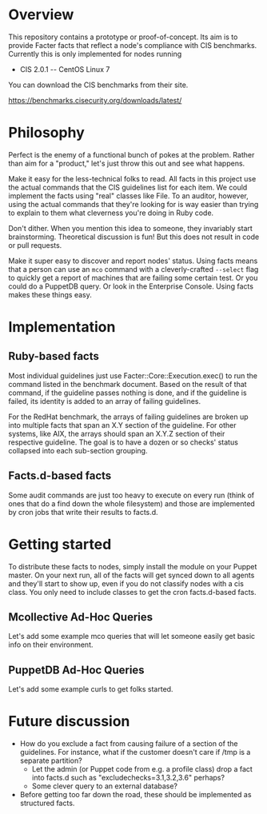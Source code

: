 # Overview

This repository contains a prototype or proof-of-concept.  Its aim is to provide Facter facts that reflect a node's compliance with CIS benchmarks.  Currently this is only implemented for nodes running

  * CIS 2.0.1 -- CentOS Linux 7

You can download the CIS benchmarks from their site.

  https://benchmarks.cisecurity.org/downloads/latest/

# Philosophy

Perfect is the enemy of a functional bunch of pokes at the problem.  Rather than aim for a "product," let's just throw this out and see what happens.

Make it easy for the less-technical folks to read.  All facts in this project use the actual commands that the CIS guidelines list for each item.  We could implement the facts using "real" classes like File.  To an auditor, however, using the actual commands that they're looking for is way easier than trying to explain to them what cleverness you're doing in Ruby code.

Don't dither.  When you mention this idea to someone, they invariably start brainstorming.  Theoretical discussion is fun!  But this does not result in code or pull requests.

Make it super easy to discover and report nodes' status.  Using facts means that a person can use an `mco` command with a cleverly-crafted `--select` flag to quickly get a report of machines that are failing some certain test.  Or you could do a PuppetDB query.  Or look in the Enterprise Console.  Using facts makes these things easy.


# Implementation

## Ruby-based facts

Most individual guidelines just use Facter::Core::Execution.exec() to run the command listed in the benchmark document.  Based on the result of that command, if the guideline passes nothing is done, and if the guideline is failed, its identity is added to an array of failing guidelines.

For the RedHat benchmark, the arrays of failing guidelines are broken up into multiple facts that span an X.Y section of the guideline.  For other systems, like AIX, the arrays should span an X.Y.Z section of their respective guideline.  The goal is to have a dozen or so checks' status collapsed into each sub-section grouping.

## Facts.d-based facts

Some audit commands are just too heavy to execute on every run (think of ones that do a find down the whole filesystem) and those are implemented by cron jobs that write their results to facts.d.

# Getting started

To distribute these facts to nodes, simply install the module on your Puppet master.  On your next run, all of the facts will get synced down to all agents and they'll start to show up, even if you do not classify nodes with a cis class.  You only need to include classes to get the cron facts.d-based facts.

## Mcollective Ad-Hoc Queries

Let's add some example mco queries that will let someone easily get basic info on their environment.

## PuppetDB Ad-Hoc Queries

Let's add some example curls to get folks started.


# Future discussion

* How do you exclude a fact from causing failure of a section of the guidelines.  For instance, what if the customer doesn't care if /tmp is a separate partition?
  * Let the admin (or Puppet code from e.g. a profile class) drop a fact into facts.d such as "excludechecks=3.1,3.2,3.6" perhaps?
  * Some clever query to an external database?
* Before getting too far down the road, these should be implemented as structured facts.
